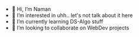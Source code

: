 - 👋 Hi, I’m Naman
- 👀 I’m interested in uhh.. let's not talk about it here
- 🌱 I’m currently learning DS-Algo stuff
- 💞️ I’m looking to collaborate on WebDev projects

<!---
Naman-Singla777/Naman-Singla777 is a ✨ special ✨ repository because its `README.md` (this file) appears on your GitHub profile.
You can click the Preview link to take a look at your changes.
--->
